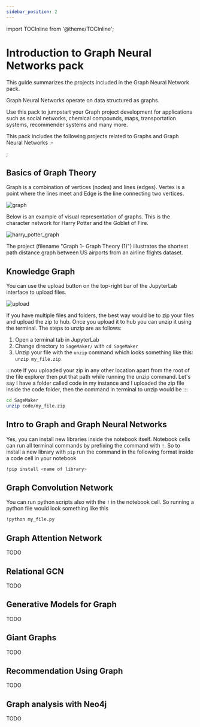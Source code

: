```yaml
---
sidebar_position: 2
---
```

import TOCInline from '@theme/TOCInline';


# Introduction to Graph Neural Networks pack

This guide summarizes the projects included in the Graph Neural Network pack.

Graph Neural Networks operate on data structured as graphs.

Use this pack to jumpstart your Graph project development for applications such as social networks, chemical compounds, maps, transportation systems, recommender systems and many more.

This pack includes the following projects related to Graphs and Graph Neural Networks :-

<TOCInline toc={toc} />;

## Basics of Graph Theory

Graph is a combination of vertices (nodes) and lines (edges). Vertex is a point where the lines meet and Edge is the line connecting two vertices.

![graph](/img/graph.png)

Below is an example of visual representation of graphs. This is the character network for Harry Potter and the Goblet of Fire.

![harry_potter_graph](/img/harry_potter_graph.png)

The project (filename "Graph 1- Graph Theory (1)") illustrates the shortest path distance graph between US airports from an airline flights dataset.

## Knowledge Graph

You can use the upload button on the top-right bar of the JupyterLab interface to upload files.

![upload](/img/upload.jpg)

If you have multiple files and folders, the best way would be to zip your files and upload the zip to hub. Once you upload it to hub you can unzip it using the terminal. The steps to unzip are as follows:

1. Open a terminal tab in JupyterLab
2. Change directory to `SageMaker/` with `cd SageMaker`
3. Unzip your file with the `unzip` command which looks something like this: `unzip my_file.zip`

:::note
If you uploaded your zip in any other location apart from the root of the file explorer then put that path while running the unzip command. Let's say I have a folder called code in my instance and I uploaded the zip file inside the code folder, then the command in terminal to unzip would be
:::

```bash
cd SageMaker
unzip code/my_file.zip
```


## Intro to Graph and Graph Neural Networks

Yes, you can install new libraries inside the notebook itself. Notebook cells can run all terminal commands by prefixing the command with `!`. So to install a new library with `pip` run the command in the following format inside a code cell in your notebook

```bash
!pip install <name of library>
```

## Graph Convolution Network

You can run python scripts also with the `!` in the notebook cell. So running a python file would look something like this

```bash
!python my_file.py
```

## Graph Attention Network

TODO

## Relational GCN

TODO

## Generative Models for Graph

TODO

## Giant Graphs

TODO

## Recommendation Using Graph

TODO

## Graph analysis with Neo4j

TODO
